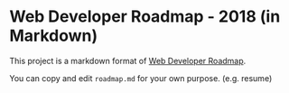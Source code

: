 # Web Developer Roadmap - 2018 (in Markdown)

This project is a markdown format of [Web Developer Roadmap](https://github.com/kamranahmedse/developer-roadmap).

You can copy and edit `roadmap.md` for your own purpose. (e.g. resume)
